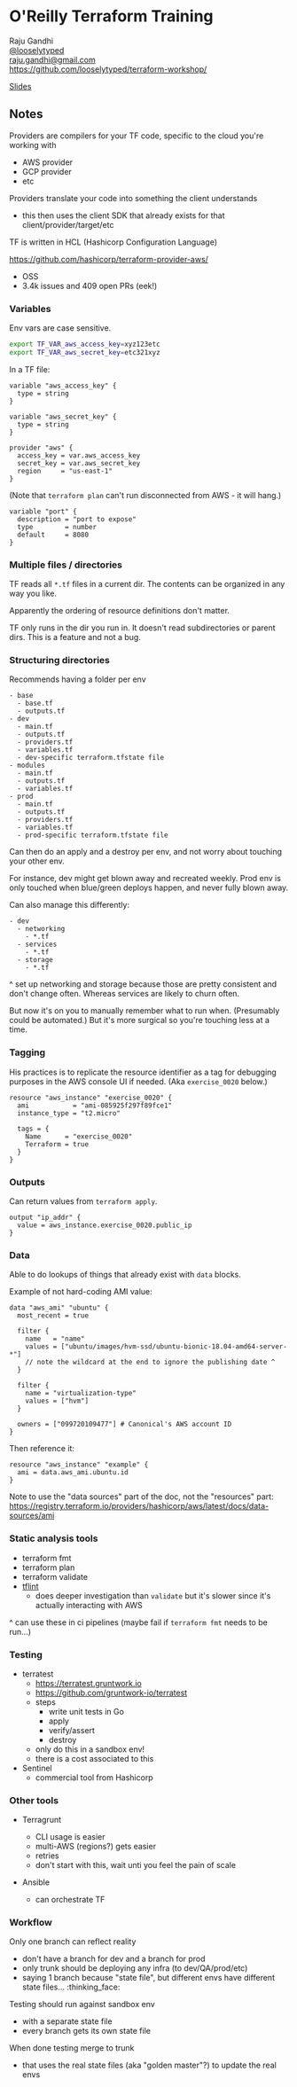 # O'Reilly Terraform Training

Raju Gandhi
<br>[@looselytyped](https://twitter.com/looselytyped)
<br>raju.gandhi@gmail.com
<br>https://github.com/looselytyped/terraform-workshop/

[Slides](terraformcloud719221663171366112.pdf)



## Notes

Providers are compilers for your TF code, specific to the cloud you're working with
- AWS provider
- GCP provider
- etc

Providers translate your code into something the client understands
- this then uses the client SDK that already exists for that client/provider/target/etc


TF is written in HCL (Hashicorp Configuration Language)


https://github.com/hashicorp/terraform-provider-aws/
- OSS
- 3.4k issues and 409 open PRs (eek!)



### Variables

Env vars are case sensitive.
```bash
export TF_VAR_aws_access_key=xyz123etc
export TF_VAR_aws_secret_key=etc321xyz
```
In a TF file:
```hcl
variable "aws_access_key" {
  type = string
}

variable "aws_secret_key" {
  type = string
}

provider "aws" {
  access_key = var.aws_access_key
  secret_key = var.aws_secret_key
  region     = "us-east-1"
}
```
(Note that `terraform plan` can't run disconnected from AWS - it will hang.)

```hcl
variable "port" {
  description = "port to expose"
  type        = number
  default     = 8080
}
```

### Multiple files / directories

TF reads all `*.tf` files in a current dir. The contents can be organized in any way you like.

Apparently the ordering of resource definitions don't matter.

TF only runs in the dir you run in. It doesn't read subdirectories or parent dirs. This is a feature and not a bug.

### Structuring directories

Recommends having a folder per env
```
- base
  - base.tf
  - outputs.tf
- dev
  - main.tf
  - outputs.tf
  - providers.tf
  - variables.tf
  - dev-specific terraform.tfstate file
- modules
  - main.tf
  - outputs.tf
  - variables.tf
- prod
  - main.tf
  - outputs.tf
  - providers.tf
  - variables.tf
  - prod-specific terraform.tfstate file
```

Can then do an apply and a destroy per env, and not worry about touching your other env.

For instance, dev might get blown away and recreated weekly. Prod env is only touched when blue/green deploys happen, and never fully blown away.

Can also manage this differently:
```
- dev
  - networking
    - *.tf
  - services
    - *.tf
  - storage
    - *.tf
```
^ set up networking and storage because those are pretty consistent and don't change often. Whereas services are likely to churn often.

But now it's on you to manually remember what to run when. (Presumably could be automated.) But it's more surgical so you're touching less at a time.

### Tagging

His practices is to replicate the resource identifier as a tag for debugging purposes in the AWS console UI if needed. (Aka `exercise_0020` below.)

```hcl
resource "aws_instance" "exercise_0020" {
  ami           = "ami-085925f297f89fce1"
  instance_type = "t2.micro"

  tags = {
    Name      = "exercise_0020"
    Terraform = true
  }
}
```

### Outputs

Can return values from `terraform apply`.

```hcl
output "ip_addr" {
  value = aws_instance.exercise_0020.public_ip
}
```

### Data

Able to do lookups of things that already exist with `data` blocks.

Example of not hard-coding AMI value:

```hcl
data "aws_ami" "ubuntu" {
  most_recent = true

  filter {
    name   = "name"
    values = ["ubuntu/images/hvm-ssd/ubuntu-bionic-18.04-amd64-server-*"]
    // note the wildcard at the end to ignore the publishing date ^
  }

  filter {
    name = "virtualization-type"
    values = ["hvm"]
  }

  owners = ["099720109477"] # Canonical's AWS account ID
}
```
Then reference it:
```hcl
resource "aws_instance" "example" {
  ami = data.aws_ami.ubuntu.id
}
```

Note to use the "data sources" part of the doc, not the "resources" part:
https://registry.terraform.io/providers/hashicorp/aws/latest/docs/data-sources/ami

### Static analysis tools

- terraform fmt
- terraform plan
- terraform validate
- [tflint](https://github.com/terraform-linters/tflint)
  - does deeper investigation than `validate` but it's slower since it's actually interacting with AWS

^ can use these in ci pipelines (maybe fail if `terraform fmt` needs to be run...)

### Testing

- terratest
  - https://terratest.gruntwork.io
  - https://github.com/gruntwork-io/terratest
  - steps
    - write unit tests in Go
    - apply
    - verify/assert
    - destroy
  - only do this in a sandbox env!
  - there is a cost associated to this
- Sentinel
  - commercial tool from Hashicorp

### Other tools

- Terragrunt
  - CLI usage is easier
  - multi-AWS (regions?) gets easier
  - retries
  - don't start with this, wait unti you feel the pain of scale

- Ansible
  - can orchestrate TF

### Workflow

Only one branch can reflect reality
- don't have a branch for dev and a branch for prod
- only trunk should be deploying any infra (to dev/QA/prod/etc)
- saying 1 branch because "state file", but different envs have different state files... :thinking_face:

Testing should run against sandbox env
- with a separate state file
- every branch gets its own state file

When done testing merge to trunk
- that uses the real state files (aka "golden master"?) to update the real envs
